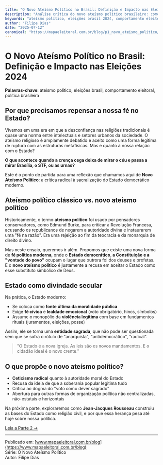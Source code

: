 ```yaml
---
title: "O Novo Ateísmo Político no Brasil: Definição e Impacto nas Eleições 2024"
description: "Análise crítica do novo ateísmo político brasileiro: como a desconfiança no Estado democrático influencia o comportamento eleitoral e a participação política."
keywords: "ateísmo político, eleições brasil 2024, comportamento eleitoral, ceticismo político, democracia brasileira, participação eleitoral"
author: "Filipe Dias"
date: "2025-07-12"
canonical: "https://mapaeleitoral.com.br/blog/p1_novo_ateismo_politico/"
---
```


# O Novo Ateísmo Político no Brasil: Definição e Impacto nas Eleições 2024

**Palavras-chave**: ateísmo político, eleições brasil, comportamento eleitoral, política brasileira

## Por que precisamos repensar a nossa fé no Estado?

Vivemos em uma era em que a desconfiança nas religiões tradicionais é quase uma norma entre intelectuais e setores urbanos da sociedade. O ateísmo religioso é amplamente debatido e aceito como uma forma legítima de ruptura com as estruturas metafísicas. Mas e quanto à nossa relação com o Estado?

**O que acontece quando a crença cega deixa de mirar o céu e passa a mirar Brasília, o STF, ou as urnas?**

Este é o ponto de partida para uma reflexão que chamamos aqui de **Novo Ateísmo Político**: a crítica radical à sacralização do Estado democrático moderno.

## Ateísmo político clássico vs. novo ateísmo político

Historicamente, o termo **ateísmo político** foi usado por pensadores conservadores, como Edmund Burke, para criticar a Revolução Francesa, acusando os republicanos de negarem a autoridade divina e instaurarem uma "fé na razão". Era uma rejeição ao fim da teocracia e da monarquia de direito divino.

Mas neste ensaio, queremos ir além. Propomos que existe uma nova forma de **fé política moderna**, onde o **Estado democrático, a Constituição e a "vontade do povo"** ocupam o lugar que outrora foi dos deuses e profetas. E o **novo ateísmo político** é justamente a recusa em aceitar o Estado como esse substituto simbólico de Deus.

## Estado como divindade secular

Na prática, o Estado moderno:

- Se coloca como **fonte última da moralidade pública**
- Exige **fé cívica** e **lealdade emocional** (voto obrigatório, hinos, símbolos)
- Assume o monopólio da **violência legítima** com base em fundamentos rituais (juramentos, eleições, posse)

Assim, ele se torna uma **entidade sagrada**, que não pode ser questionada sem que se sofra o rótulo de "anarquista", "antidemocrático", "radical".

> "O Estado é a nova igreja. As leis são os novos mandamentos. E o cidadão ideal é o novo crente."

## O que propõe o novo ateísmo político?

- **Ceticismo radical** quanto à autoridade moral do Estado
- Recusa da ideia de que a soberania popular legitima tudo
- Crítica ao dogma do "voto como dever sagrado"
- Abertura para outras formas de organização política não centralizadas, não-estatais e horizontais

Na próxima parte, exploraremos como **Jean-Jacques Rousseau** construiu as bases do Estado como religião civil, e por que essa herança pesa até hoje sobre nossa política.

[Leia a Parte 2 →][parte2]

---

Publicado em: [www.mapaeleitoral.com.br/blog](https://www.mapaeleitoral.com.br/blog)  
Série: O Novo Ateísmo Político  
Autor: Filipe Dias

[parte2]: #